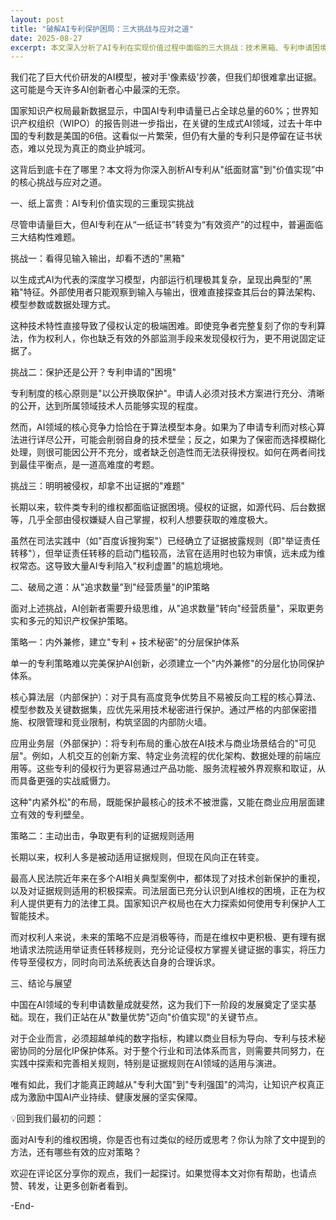 ```yaml
---
layout: post
title: "破解AI专利保护困局：三大挑战与应对之道"
date: 2025-08-27
excerpt: 本文深入分析了AI专利在实现价值过程中面临的三大挑战：技术黑箱、专利申请困境、维权证据难题，并提出了内外兼修的分层保护体系和主动出击的IP策略，以应对AI专利保护的困局。
---
```

我们花了巨大代价研发的AI模型，被对手'像素级'抄袭，但我们却很难拿出证据。这可能是今天许多AI创新者心中最深的无奈。

国家知识产权局最新数据显示，中国AI专利申请量已占全球总量的60%；世界知识产权组织（WIPO）的报告则进一步指出，在关键的生成式AI领域，过去十年中国的专利数是美国的6倍。这看似一片繁荣，但仍有大量的专利只是停留在证书状态，难以兑现为真正的商业护城河。

这背后到底卡在了哪里？本文将为你深入剖析AI专利从"纸面财富"到"价值实现”中的核心挑战与应对之道。

一、纸上富贵：AI专利价值实现的三重现实挑战

尽管申请量巨大，但AI专利在从“一纸证书”转变为“有效资产”的过程中，普遍面临三大结构性难题。

挑战一：看得见输入输出，却看不透的"黑箱"

以生成式AI为代表的深度学习模型，内部运行机理极其复杂，呈现出典型的"黑箱"特征。外部使用者只能观察到输入与输出，很难直接探查其后台的算法架构、模型参数或数据处理方式。

这种技术特性直接导致了侵权认定的极端困难。即使竞争者完整复刻了你的专利算法，作为权利人，你也缺乏有效的外部监测手段来发现侵权行为，更不用说固定证据了。

挑战二：保护还是公开？专利申请的"困境"

专利制度的核心原则是"以公开换取保护"。申请人必须对技术方案进行充分、清晰的公开，达到所属领域技术人员能够实现的程度。

然而，AI领域的核心竞争力恰恰在于算法模型本身。如果为了申请专利而对核心算法进行详尽公开，可能会削弱自身的技术壁垒；反之，如果为了保密而选择模糊化处理，则很可能因公开不充分，或者缺乏创造性而无法获得授权。如何在两者间找到最佳平衡点，是一道高难度的考题。

挑战三：明明被侵权，却拿不出证据的"难题"

长期以来，软件类专利的维权都面临证据困境。侵权的证据，如源代码、后台数据等，几乎全部由侵权嫌疑人自己掌握，权利人想要获取的难度极大。

虽然在司法实践中（如"百度诉搜狗案"）已经确立了证据披露规则（即"举证责任转移"），但举证责任转移的启动门槛较高，法官在适用时也较为审慎，远未成为维权常态。这导致大量AI专利陷入"权利虚置"的尴尬境地。

二、破局之道：从"追求数量"到"经营质量"的IP策略

面对上述挑战，AI创新者需要升级思维，从"追求数量"转向"经营质量"，采取更务实和多元的知识产权保护策略。

策略一：内外兼修，建立"专利 + 技术秘密"的分层保护体系

单一的专利策略难以完美保护AI创新，必须建立一个"内外兼修"的分层化协同保护体系。

核心算法层（内部保护）：对于具有高度竞争优势且不易被反向工程的核心算法、模型参数及关键数据集，应优先采用技术秘密进行保护。通过严格的内部保密措施、权限管理和竞业限制，构筑坚固的内部防火墙。

应用业务层（外部保护）：将专利布局的重心放在AI技术与商业场景结合的"可见层"。例如，人机交互的创新方案、特定业务流程的优化架构、数据处理的前端应用等。这些专利的侵权行为更容易通过产品功能、服务流程被外界观察和取证，从而具备更强的实战威慑力。

这种"内紧外松"的布局，既能保护最核心的技术不被泄露，又能在商业应用层面建立有效的专利壁垒。

策略二：主动出击，争取更有利的证据规则适用

长期以来，权利人多是被动适用证据规则，但现在风向正在转变。

最高人民法院近年来在多个AI相关典型案例中，都体现了对技术创新保护的重视，以及对证据规则适用的积极探索。司法层面已充分认识到AI维权的困境，正在为权利人提供更有力的法律工具。国家知识产权局也在大力探索如何使用专利保护人工智能技术。

而对权利人来说，未来的策略不应是消极等待，而是在维权中更积极、更有理有据地请求法院适用举证责任转移规则，充分论证侵权方掌握关键证据的事实，将压力传导至侵权方，同时向司法系统表达自身的合理诉求。

三、结论与展望

中国在AI领域的专利申请数量成就斐然，这为我们下一阶段的发展奠定了坚实基础。现在，我们正站在从"数量优势"迈向"价值实现"的关键节点。

对于企业而言，必须超越单纯的数字指标，构建以商业目标为导向、专利与技术秘密协同的分层化IP保护体系。对于整个行业和司法体系而言，则需要共同努力，在实践中探索和完善相关规则，特别是证据规则在AI领域的适用与演进。

唯有如此，我们才能真正跨越从"专利大国"到"专利强国"的鸿沟，让知识产权真正成为激励中国AI产业持续、健康发展的坚实保障。

💡回到我们最初的问题：

面对AI专利的维权困境，你是否也有过类似的经历或思考？你认为除了文中提到的方法，还有哪些有效的应对策略？

欢迎在评论区分享你的观点，我们一起探讨。如果觉得本文对你有帮助，也请点赞、转发，让更多创新者看到。

-End-